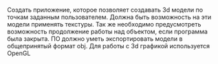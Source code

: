 Создать приложение, которое позволяет создавать 3d модели по точкам заданным пользователем. Должна быть возможность на эти модели применять текстуры. Так же необходимо предусмотреть возможность продолжение работы над объектом, если программа была закрыта. ПО должно уметь экспортировать модели в общепринятый формат obj.
Для работы с 3d графикой используется OpenGL
